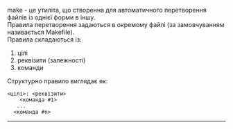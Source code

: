 make - це утиліта, що створенна для автоматичного перетворення файлів із однієї форми в іншу.  
Правила перетворення задаються в окремому файлі (за замовчуванням називається Makefile).  
Правила складаються із:  
1.  цілі
2.  реквізити (залежності)
3.  команди  

Структурно правило виглядає як: 

    <цілі>: <реквізити>  
	    <команда #1>  
	   ...  
	  <команда #n>  

______________________________________  

